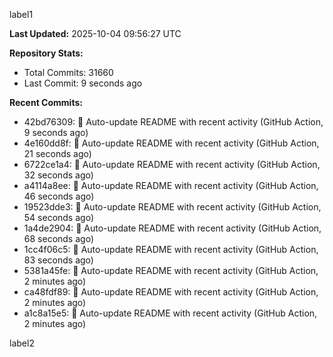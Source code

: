 
label1 
<!-- ACTIVITY_START -->
**Last Updated:** 2025-10-04 09:56:27 UTC

**Repository Stats:**
- Total Commits: 31660
- Last Commit: 9 seconds ago

**Recent Commits:**
- 42bd76309: 🤖 Auto-update README with recent activity (GitHub Action, 9 seconds ago)
- 4e160dd8f: 🤖 Auto-update README with recent activity (GitHub Action, 21 seconds ago)
- 6722ce1a4: 🤖 Auto-update README with recent activity (GitHub Action, 32 seconds ago)
- a4114a8ee: 🤖 Auto-update README with recent activity (GitHub Action, 46 seconds ago)
- 19523dde3: 🤖 Auto-update README with recent activity (GitHub Action, 54 seconds ago)
- 1a4de2904: 🤖 Auto-update README with recent activity (GitHub Action, 68 seconds ago)
- 1cc4f06c5: 🤖 Auto-update README with recent activity (GitHub Action, 83 seconds ago)
- 5381a45fe: 🤖 Auto-update README with recent activity (GitHub Action, 2 minutes ago)
- ca48fdf89: 🤖 Auto-update README with recent activity (GitHub Action, 2 minutes ago)
- a1c8a15e5: 🤖 Auto-update README with recent activity (GitHub Action, 2 minutes ago)
<!-- ACTIVITY_END -->

label2
